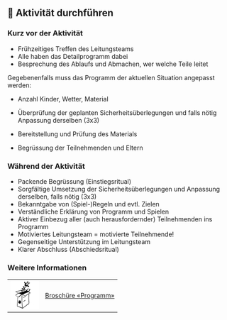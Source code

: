 🚀 Aktivität durchführen
------------------------

### Kurz vor der Aktivität

*   Frühzeitiges Treffen des Leitungsteams
*   Alle haben das Detailprogramm dabei
*   Besprechung des Ablaufs und Abmachen, wer welche Teile leitet

Gegebenenfalls muss das Programm der aktuellen Situation angepasst werden:

*   Anzahl Kinder, Wetter, Material
*   Überprüfung der geplanten Sicherheitsüberlegungen und falls nötig Anpassung derselben (3x3)
*   Bereitstellung und Prüfung des Materials

*   Begrüssung der Teilnehmenden und Eltern

### Während der Aktivität

*   Packende Begrüssung (Einstiegsritual)
*   Sorgfältige Umsetzung der Sicherheitsüberlegungen und Anpassung derselben, falls nötig (3x3)
*   Bekanntgabe von (Spiel-)Regeln und evtl. Zielen
*   Verständliche Erklärung von Programm und Spielen
*   Aktiver Einbezug aller (auch herausfordernder) Teilnehmenden ins Programm
*   Motiviertes Leitungsteam = motivierte Teilnehmende!
*   Gegenseitige Unterstützung im Leitungsteam
*   Klarer Abschluss (Abschiedsritual)

### Weitere Informationen
| | |
|---|---|
| [![](images/piktos/5_Programm.png)][1] | [Broschüre «Programm»][1] |

[1]: https://www.scout.ch/de/verband/downloads/programm/lager/j-s/j-s-leitfaden-lagersport-trekking-grundlagen/view